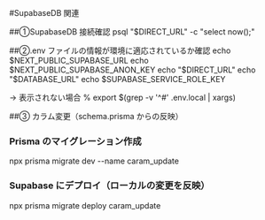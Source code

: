#SupabaseDB 関連

##①SupabaseDB 接続確認
psql "$DIRECT_URL" -c "select now();"

##②.env ファイルの情報が環境に適応されているか確認
echo $NEXT_PUBLIC_SUPABASE_URL
echo $NEXT_PUBLIC_SUPABASE_ANON_KEY
echo "$DIRECT_URL"
echo "$DATABASE_URL"
echo $SUPABASE_SERVICE_ROLE_KEY

→ 表示されない場合
% export $(grep -v '^#' .env.local | xargs)

##③ カラム変更（schema.prisma からの反映）

### Prisma のマイグレーション作成

npx prisma migrate dev --name caram_update

### Supabase にデプロイ（ローカルの変更を反映）

npx prisma migrate deploy caram_update
